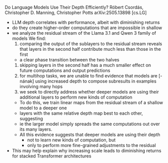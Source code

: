 Do Language Models Use Their Depth Efficiently?
Róbert Csordás, Christopher D. Manning, Christopher Potts
arXiv:2505.13898 [cs.LG]

* LLM depth correlates with performance, albeit with diminishing returns
* do they create higher-order computations that are impossible in shallow
* we analyze the residual stream of the Llama 3.1 and Qwen 3 family of models
  We find: 
  1. comparing the output of the sublayers to the residual stream reveals that
     layers in the second half contribute much less than those in the first
    * a clear phase transition between the two halves 
  1. skipping layers in the second half has a much smaller effect
    on future computations and output predictions 
  1. for multihop tasks, we are unable to find evidence that
    models are [-nának] using increased depth to compose subresults
    in examples involving many hops
  1. we seek to directly address whether deeper models are
    using their additional layers to perform new kinds of computation
    * To do this, we train linear maps from the residual stream of a shallow
      model to a deeper one
    * layers with the same relative depth map best to each other, suggesting
    * ie the larger model simply spreads the same computations out over its many
      layers. 
    * All this evidence suggests that deeper models are using their depth 
      * not to learn new kinds of computation, but 
      * only to perform more fine-grained adjustments to the residual
* This may help explain why increasing scale leads to
  diminishing returns for stacked Transformer architectures
